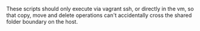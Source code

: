 These scripts should only execute via vagrant ssh, or directly in the vm, so that copy, move and delete
operations can't accidentally cross the shared folder boundary on the host.